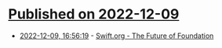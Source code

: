 # [Published on 2022-12-09](index.md)

* [2022-12-09, 16:56:19](https://lobste.rs/s/tgfnwh/swift_org_future_foundation) - [Swift.org - The Future of Foundation](https://www.swift.org/blog/future-of-foundation/)
